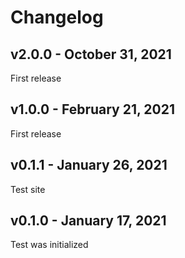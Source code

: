 # Changelog

## v2.0.0 - October 31, 2021
First release

## v1.0.0 - February 21, 2021
First release

## v0.1.1 - January 26, 2021
Test site

## v0.1.0 - January 17, 2021
Test was initialized
